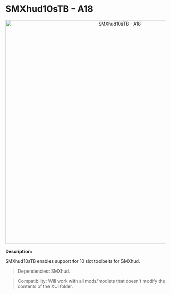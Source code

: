 # SMXhud10sTB - A18

<p align="center">
  <img src="https://i.imgur.com/IdOdYuT.jpg" width="700" title="SMXhud10sTB - A18">
</p>

**Description:**

SMXhud10sTB enables support for 10 slot toolbelts for SMXhud.


> Dependencies: SMXhud.

> Compatibility: Will work with all mods/modlets that doesn't modify the contents of the XUi folder.
